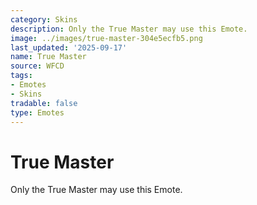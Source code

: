 ```yaml
---
category: Skins
description: Only the True Master may use this Emote.
image: ../images/true-master-304e5ecfb5.png
last_updated: '2025-09-17'
name: True Master
source: WFCD
tags:
- Emotes
- Skins
tradable: false
type: Emotes
---
```


# True Master

Only the True Master may use this Emote.

